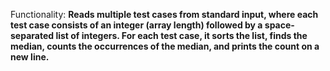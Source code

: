 Functionality: **Reads multiple test cases from standard input, where each test case consists of an integer (array length) followed by a space-separated list of integers. For each test case, it sorts the list, finds the median, counts the occurrences of the median, and prints the count on a new line.**